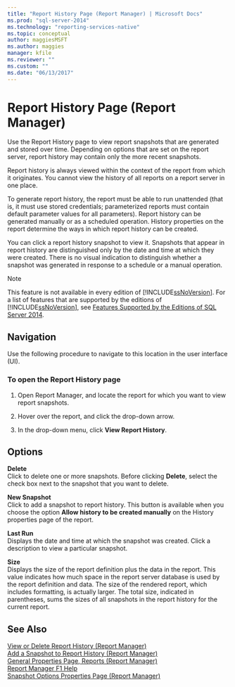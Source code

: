 ```yaml
---
title: "Report History Page (Report Manager) | Microsoft Docs"
ms.prod: "sql-server-2014"
ms.technology: "reporting-services-native"
ms.topic: conceptual
author: maggiesMSFT
ms.author: maggies
manager: kfile
ms.reviewer: ""
ms.custom: ""
ms.date: "06/13/2017"
---
```


# Report History Page (Report Manager)

Use the Report History page to view report snapshots that are generated and stored over time. Depending on options that are set on the report server, report history may contain only the more recent snapshots.  
  

Report history is always viewed within the context of the report from which it originates. You cannot view the history of all reports on a report server in one place.  
  
To generate report history, the report must be able to run unattended (that is, it must use stored credentials; parameterized reports must contain default parameter values for all parameters). Report history can be generated manually or as a scheduled operation. History properties on the report determine the ways in which report history can be created.  
  
You can click a report history snapshot to view it. Snapshots that appear in report history are distinguished only by the date and time at which they were created. There is no visual indication to distinguish whether a snapshot was generated in response to a schedule or a manual operation.  
  
> [!NOTE]  
>  This feature is not available in every edition of [!INCLUDE[ssNoVersion](../includes/ssnoversion-md.md)]. For a list of features that are supported by the editions of [!INCLUDE[ssNoVersion](../includes/ssnoversion-md.md)], see [Features Supported by the Editions of SQL Server 2014](../../2014/getting-started/features-supported-by-the-editions-of-sql-server-2014.md).  
  
## Navigation  
 Use the following procedure to navigate to this location in the user interface (UI).  
  
### To open the Report History page  
  
1.  Open Report Manager, and locate the report for which you want to view report snapshots.  
  
2.  Hover over the report, and click the drop-down arrow.  
  
3.  In the drop-down menu, click **View Report History**.  
  
## Options  
 **Delete**  
 Click to delete one or more snapshots. Before clicking **Delete**, select the check box next to the snapshot that you want to delete.  
  
 **New Snapshot**  
 Click to add a snapshot to report history. This button is available when you choose the option **Allow history to be created manually** on the History properties page of the report.  
  
 **Last Run**  
 Displays the date and time at which the snapshot was created. Click a description to view a particular snapshot.  
  
 **Size**  
 Displays the size of the report definition plus the data in the report. This value indicates how much space in the report server database is used by the report definition and data. The size of the rendered report, which includes formatting, is actually larger. The total size, indicated in parentheses, sums the sizes of all snapshots in the report history for the current report.  
  
## See Also  
 [View or Delete Report History &#40;Report Manager&#41;](../../2014/reporting-services/view-or-delete-report-history-report-manager.md)   
 [Add a Snapshot to Report History &#40;Report Manager&#41;](report-server/add-a-snapshot-to-report-history-report-manager.md)   
 [General Properties Page, Reports &#40;Report Manager&#41;](../../2014/reporting-services/general-properties-page-reports-report-manager.md)   
 [Report Manager F1 Help](../../2014/reporting-services/report-manager-f1-help.md)   
 [Snapshot Options Properties Page &#40;Report Manager&#41;](../../2014/reporting-services/snapshot-options-properties-page-report-manager.md)